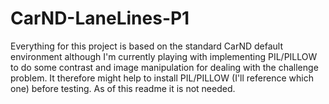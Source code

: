 # CarND-LaneLines-P1

Everything for this project is based on the standard CarND default environment although I'm currently playing with implementing PIL/PILLOW to do some contrast and image manipulation for dealing with the challenge problem. It therefore might help to install PIL/PILLOW (I'll reference which one) before testing. As of this readme it is not needed.
